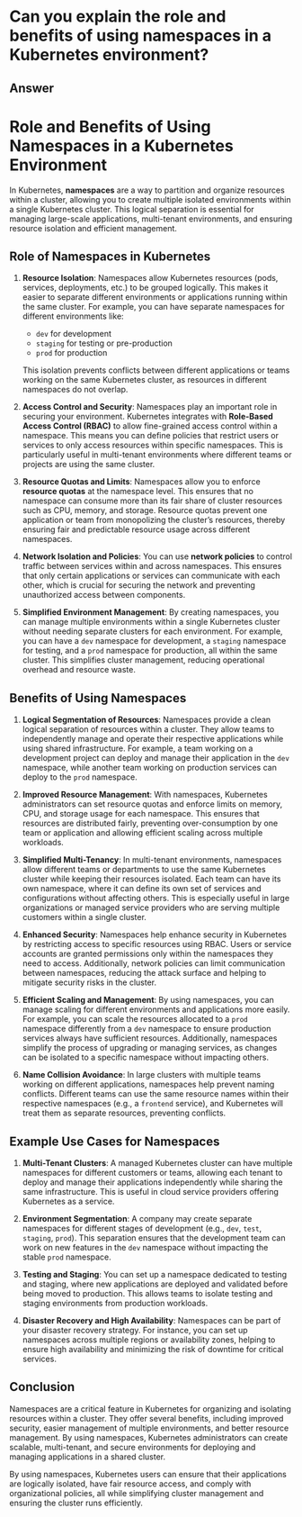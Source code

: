 # Can you explain the role and benefits of using namespaces in a Kubernetes environment?

## Answer

# Role and Benefits of Using Namespaces in a Kubernetes Environment

In Kubernetes, **namespaces** are a way to partition and organize resources within a cluster, allowing you to create multiple isolated environments within a single Kubernetes cluster. This logical separation is essential for managing large-scale applications, multi-tenant environments, and ensuring resource isolation and efficient management.

## **Role of Namespaces in Kubernetes**

1. **Resource Isolation**:
   Namespaces allow Kubernetes resources (pods, services, deployments, etc.) to be grouped logically. This makes it easier to separate different environments or applications running within the same cluster. For example, you can have separate namespaces for different environments like:

   - `dev` for development
   - `staging` for testing or pre-production
   - `prod` for production

   This isolation prevents conflicts between different applications or teams working on the same Kubernetes cluster, as resources in different namespaces do not overlap.

2. **Access Control and Security**:
   Namespaces play an important role in securing your environment. Kubernetes integrates with **Role-Based Access Control (RBAC)** to allow fine-grained access control within a namespace. This means you can define policies that restrict users or services to only access resources within specific namespaces. This is particularly useful in multi-tenant environments where different teams or projects are using the same cluster.

3. **Resource Quotas and Limits**:
   Namespaces allow you to enforce **resource quotas** at the namespace level. This ensures that no namespace can consume more than its fair share of cluster resources such as CPU, memory, and storage. Resource quotas prevent one application or team from monopolizing the cluster’s resources, thereby ensuring fair and predictable resource usage across different namespaces.

4. **Network Isolation and Policies**:
   You can use **network policies** to control traffic between services within and across namespaces. This ensures that only certain applications or services can communicate with each other, which is crucial for securing the network and preventing unauthorized access between components.

5. **Simplified Environment Management**:
   By creating namespaces, you can manage multiple environments within a single Kubernetes cluster without needing separate clusters for each environment. For example, you can have a `dev` namespace for development, a `staging` namespace for testing, and a `prod` namespace for production, all within the same cluster. This simplifies cluster management, reducing operational overhead and resource waste.

## **Benefits of Using Namespaces**

1. **Logical Segmentation of Resources**:
   Namespaces provide a clean logical separation of resources within a cluster. They allow teams to independently manage and operate their respective applications while using shared infrastructure. For example, a team working on a development project can deploy and manage their application in the `dev` namespace, while another team working on production services can deploy to the `prod` namespace.

2. **Improved Resource Management**:
   With namespaces, Kubernetes administrators can set resource quotas and enforce limits on memory, CPU, and storage usage for each namespace. This ensures that resources are distributed fairly, preventing over-consumption by one team or application and allowing efficient scaling across multiple workloads.

3. **Simplified Multi-Tenancy**:
   In multi-tenant environments, namespaces allow different teams or departments to use the same Kubernetes cluster while keeping their resources isolated. Each team can have its own namespace, where it can define its own set of services and configurations without affecting others. This is especially useful in large organizations or managed service providers who are serving multiple customers within a single cluster.

4. **Enhanced Security**:
   Namespaces help enhance security in Kubernetes by restricting access to specific resources using RBAC. Users or service accounts are granted permissions only within the namespaces they need to access. Additionally, network policies can limit communication between namespaces, reducing the attack surface and helping to mitigate security risks in the cluster.

5. **Efficient Scaling and Management**:
   By using namespaces, you can manage scaling for different environments and applications more easily. For example, you can scale the resources allocated to a `prod` namespace differently from a `dev` namespace to ensure production services always have sufficient resources. Additionally, namespaces simplify the process of upgrading or managing services, as changes can be isolated to a specific namespace without impacting others.

6. **Name Collision Avoidance**:
   In large clusters with multiple teams working on different applications, namespaces help prevent naming conflicts. Different teams can use the same resource names within their respective namespaces (e.g., a `frontend` service), and Kubernetes will treat them as separate resources, preventing conflicts.

## **Example Use Cases for Namespaces**

1. **Multi-Tenant Clusters**:
   A managed Kubernetes cluster can have multiple namespaces for different customers or teams, allowing each tenant to deploy and manage their applications independently while sharing the same infrastructure. This is useful in cloud service providers offering Kubernetes as a service.

2. **Environment Segmentation**:
   A company may create separate namespaces for different stages of development (e.g., `dev`, `test`, `staging`, `prod`). This separation ensures that the development team can work on new features in the `dev` namespace without impacting the stable `prod` namespace.

3. **Testing and Staging**:
   You can set up a namespace dedicated to testing and staging, where new applications are deployed and validated before being moved to production. This allows teams to isolate testing and staging environments from production workloads.

4. **Disaster Recovery and High Availability**:
   Namespaces can be part of your disaster recovery strategy. For instance, you can set up namespaces across multiple regions or availability zones, helping to ensure high availability and minimizing the risk of downtime for critical services.

## **Conclusion**

Namespaces are a critical feature in Kubernetes for organizing and isolating resources within a cluster. They offer several benefits, including improved security, easier management of multiple environments, and better resource management. By using namespaces, Kubernetes administrators can create scalable, multi-tenant, and secure environments for deploying and managing applications in a shared cluster.

By using namespaces, Kubernetes users can ensure that their applications are logically isolated, have fair resource access, and comply with organizational policies, all while simplifying cluster management and ensuring the cluster runs efficiently.
